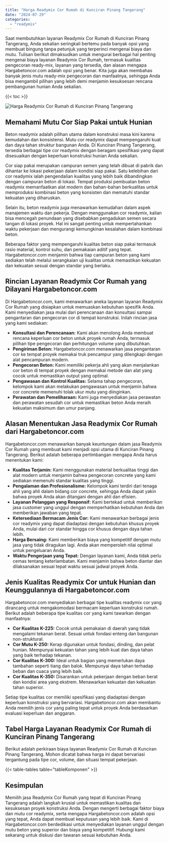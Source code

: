 ```yaml
---
title: "Harga Readymix Cor Rumah di Kunciran Pinang Tangerang"
date: "2024-07-29"
categories: 
  - "readymix"
---
```



Saat membutuhkan layanan Readymix Cor Rumah di Kunciran Pinang Tangerang, Anda sekalian seringkali bertemu pada banyak opsi yang membuat bingung tanpa petunjuk yang terperinci mengenai biaya dan mutu. Tulisan berikut dimaksudkan untuk mengurai berbagai hal penting mengenai biaya layanan Readymix Cor Rumah, termasuk kualitas pengecoran ready-mix, layanan yang tersedia, dan alasan mengapa Hargabetoncor.com adalah opsi yang benar. Kita juga akan membahas banyak jenis mutu ready-mix pengecoran dan manfaatnya, sehingga Anda bisa mengambil pilihan yang lebih demi menjamin kesuksesan rencana pembangunan hunian Anda sekalian.

{{< toc >}}

![Harga Readymix Cor Rumah di Kunciran Pinang Tangerang](https://hargareadymixid.github.io/hbc/readymix-hbc%20(38).png)

## Memahami Mutu Cor Siap Pakai untuk Hunian

Beton readymix adalah pilihan utama dalam konstruksi masa kini karena kemudahan dan konsistensi. Mutu cor readymix dapat mempengaruhi kuat dan daya tahan struktur bangunan Anda. Di Kunciran Pinang Tangerang, tersedia berbagai tipe cor readymix dengan beragam spesifikasi yang dapat disesuaikan dengan keperluan konstruksi hunian Anda sekalian.

Cor siap pakai merupakan campuran semen yang telah dibuat di pabrik dan dihantar ke lokasi pekerjaan dalam kondisi siap pakai. Satu kelebihan dari cor readymix ialah pengendalian kualitas yang lebih baik dibandingkan dengan campuran beton di lokasi. Tempat produksi pembuatan beton readymix memanfaatkan alat modern dan bahan-bahan berkualitas untuk memproduksi kombinasi beton yang konsisten dan mematuhi standar kekuatan yang diharuskan.

Selain itu, beton readymix juga menawarkan kemudahan dalam aspek manajemen waktu dan pekerja. Dengan menggunakan cor readymix, kalian bisa mencegah penundaan yang disebabkan pengadukan semen secara tangan di lokasi proyek. Hal ini sangat penting untuk mempertahankan waktu pekerjaan dan mengurangi kemungkinan kesalahan dalam kombinasi beton.

Beberapa faktor yang mempengaruhi kualitas beton siap pakai termasuk rasio material, kontrol suhu, dan pemakaian aditif yang tepat. Hargabetoncor.com menjamin bahwa tiap campuran beton yang kami sediakan telah melalui serangkaian uji kualitas untuk memastikan kekuatan dan kekuatan sesuai dengan standar yang berlaku.

## Rincian Layanan Readymix Cor Rumah yang Dilayani Hargabetoncor.com

Di Hargabetoncor.com, kami menawarkan aneka layanan layanan Readymix Cor Rumah yang disiapkan untuk memuaskan kebutuhan spesifik Anda. Kami menyediakan jasa mulai dari perencanaan dan konsultasi sampai pengantaran dan pengecoran cor di tempat konstruksi. Inilah rincian jasa yang kami sediakan:

- **Konsultasi dan Perencanaan:** Kami akan menolong Anda membuat rencana keperluan cor beton untuk proyek rumah Anda, termasuk pilihan tipe pengecoran dan perhitungan volume yang dibutuhkan.
- **Pengiriman Beton:** Hargabetoncor.com menawarkan jasa pengantaran cor ke tempat proyek memakai truk pencampur yang dilengkapi dengan alat pencampuran modern.
- **Pengecoran Beton:** Kami memiliki pekerja ahli yang akan menjalankan cor beton di tempat proyek dengan memakai metode dan alat yang cocok untuk memastikan output yang optimal.
- **Pengawasan dan Kontrol Kualitas:** Selama tahap pengecoran, kelompok kami akan melakukan pengawasan untuk menjamin bahwa cor concrete memenuhi tolak ukur mutu yang diinginkan.
- **Perawatan dan Pemeliharaan:** Kami juga menyediakan jasa perawatan dan perawatan sesudah cor untuk memastikan beton Anda meraih kekuatan maksimum dan umur panjang.

## Alasan Menentukan Jasa Readymix Cor Rumah dari Hargabetoncor.com

Hargabetoncor.com menawarkan banyak keuntungan dalam jasa Readymix Cor Rumah yang membuat kami menjadi opsi utama di Kunciran Pinang Tangerang. Berikut adalah beberapa pertimbangan mengapa Anda harus menentukan kami:

- **Kualitas Terjamin:** Kami menggunakan material berkualitas tinggi dan alat modern untuk menjamin bahwa pengecoran concrete yang kami sediakan memenuhi standar kualitas yang tinggi.
- **Pengalaman dan Profesionalisme:** Kelompok kami terdiri dari tenaga ahli yang ahli dalam bidang cor concrete, sehingga Anda dapat yakin bahwa proyek Anda akan ditangani dengan ahli dan efisien.
- **Layanan Pelanggan yang Responsif:** Kami bertekad untuk memberikan jasa customer yang unggul dengan memperhatikan kebutuhan Anda dan memberikan jawaban yang tepat.
- **Ketersediaan Bermacam Jenis Cor:** Kami menawarkan berbagai jenis cor readymix yang dapat diadaptasi dengan kebutuhan khusus proyek Anda, mulai dari cor standar hingga cor khusus dengan daya tahan lebih.
- **Harga Bersaing:** Kami memberikan biaya yang kompetitif dengan mutu jasa yang tidak diragukan lagi. Anda akan memperoleh nilai optimal untuk pengeluaran Anda.
- **Waktu Pengerjaan yang Tepat:** Dengan layanan kami, Anda tidak perlu cemas tentang keterlambatan. Kami menjamin bahwa beton diantar dan dilaksanakan sesuai tepat waktu sesuai jadwal proyek Anda.

## Jenis Kualitas Readymix Cor untuk Hunian dan Keunggulannya di Hargabetoncor.com

Hargabetoncor.com menyediakan berbagai tipe kualitas readymix cor yang dirancang untuk mengakomodasi bermacam keperluan konstruksi rumah. Berikut adalah beberapa tipe kualitas cor yang kami tawarkan dengan manfaatnya:

- **Cor Kualitas K-225:** Cocok untuk pemakaian di daerah yang tidak mengalami tekanan berat. Sesuai untuk fondasi enteng dan bangunan non-struktural.
- **Cor Mutu K-250:** Kerap digunakan untuk fondasi, dinding, dan pelat hunian. Mempunyai kekuatan tahan yang lebih kuat dan daya tahan yang baik terhadap tekanan.
- **Cor Kualitas K-300:** Ideal untuk bagian yang memerlukan daya tambahan seperti tiang dan balok. Mempunyai daya tahan terhadap beban dan cuaca yang lebih baik.
- **Cor Kualitas K-350:** Disarankan untuk pekerjaan dengan beban berat dan kondisi area yang ekstrem. Menawarkan kekuatan dan kekuatan tahan superior.

Setiap tipe kualitas cor memiliki spesifikasi yang diadaptasi dengan keperluan konstruksi yang bervariasi. Hargabetoncor.com akan membantu Anda memilih jenis cor yang paling tepat untuk proyek Anda berdasarkan evaluasi keperluan dan anggaran.

## Tabel Harga Layanan Readymix Cor Rumah di Kunciran Pinang Tangerang

Berikut adalah perkiraan biaya layanan Readymix Cor Rumah di Kunciran Pinang Tangerang. Mohon dicatat bahwa harga ini dapat bervariasi tergantung pada tipe cor, volume, dan situasi tempat pekerjaan.

{{< table-tables table="tableKomponen" >}}

## Kesimpulan

Memilih jasa Readymix Cor Rumah yang tepat di Kunciran Pinang Tangerang adalah langkah krusial untuk memastikan kualitas dan kesuksesan proyek konstruksi Anda. Dengan mengerti berbagai faktor biaya dan mutu cor readymix, serta mengapa Hargabetoncor.com adalah opsi yang tepat, Anda dapat membuat keputusan yang lebih baik. Kami di Hargabetoncor.com berdedikasi untuk menyediakan layanan unggul dengan mutu beton yang superior dan biaya yang kompetitif. Hubungi kami sekarang untuk diskusi dan tawaran sesuai kebutuhan Anda.
